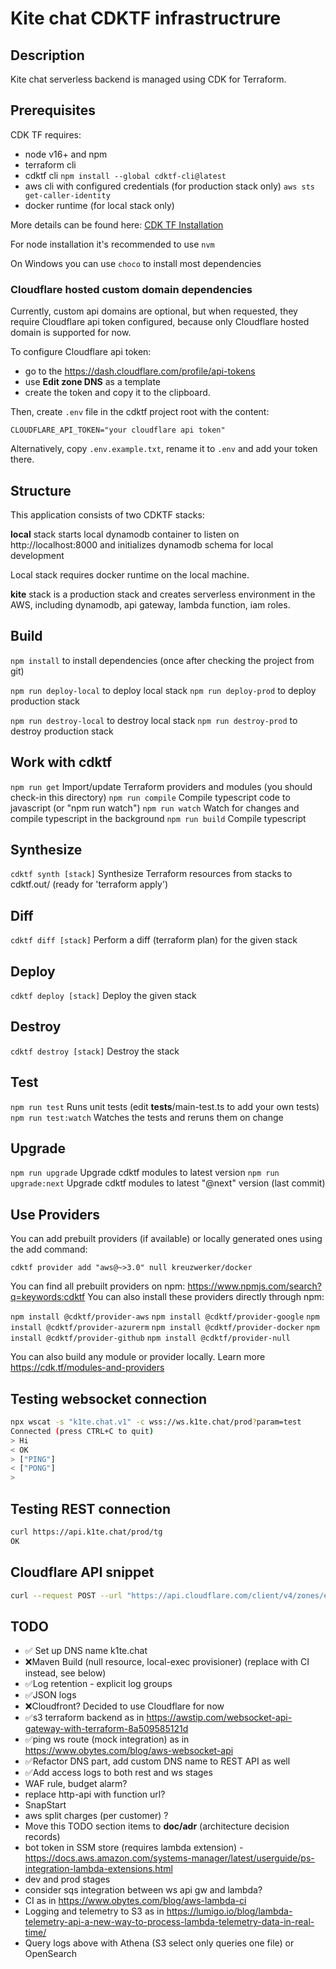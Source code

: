 # Kite chat CDKTF infrastructrure

## Description

Kite chat serverless backend is managed using CDK for Terraform.

## Prerequisites

CDK TF requires:

- node v16+ and npm
- terraform cli
- cdktf cli `npm install --global cdktf-cli@latest`
- aws cli with configured credentials (for production stack only) `aws sts get-caller-identity`
- docker runtime (for local stack only)

More details can be found here: [CDK TF Installation](https://developer.hashicorp.com/terraform/tutorials/cdktf/cdktf-install)

For node installation it's recommended to use `nvm`

On Windows you can use `choco` to install most dependencies

### Cloudflare hosted custom domain dependencies

Currently, custom api domains are optional, but when requested, they require Cloudflare api token configured, because only Cloudflare hosted domain is supported for now.

To configure Cloudflare api token:

- go to the https://dash.cloudflare.com/profile/api-tokens
- use **Edit zone DNS** as a template
- create the token and copy it to the clipboard.

Then, create `.env` file in the cdktf project root with the content:

`CLOUDFLARE_API_TOKEN="your cloudflare api token"`

Alternatively, copy `.env.example.txt`, rename it to `.env` and add your token there.

## Structure

This application consists of two CDKTF stacks:

**local** stack starts local dynamodb container to listen on http://localhost:8000 and initializes dynamodb schema for local development

Local stack requires docker runtime on the local machine.

**kite** stack is a production stack and creates serverless environment in the AWS, including dynamodb, api gateway, lambda function, iam roles.

## Build

`npm install` to install dependencies (once after checking the project from git)

`npm run deploy-local` to deploy local stack
`npm run deploy-prod` to deploy production stack

`npm run destroy-local` to destroy local stack
`npm run destroy-prod` to destroy production stack

## Work with cdktf

`npm run get` Import/update Terraform providers and modules (you should check-in this directory)
`npm run compile` Compile typescript code to javascript (or "npm run watch")
`npm run watch` Watch for changes and compile typescript in the background
`npm run build` Compile typescript

## Synthesize

`cdktf synth [stack]` Synthesize Terraform resources from stacks to cdktf.out/ (ready for 'terraform apply')

## Diff

`cdktf diff [stack]` Perform a diff (terraform plan) for the given stack

## Deploy

`cdktf deploy [stack]` Deploy the given stack

## Destroy

`cdktf destroy [stack]` Destroy the stack

## Test

`npm run test` Runs unit tests (edit **tests**/main-test.ts to add your own tests)
`npm run test:watch` Watches the tests and reruns them on change

## Upgrade

`npm run upgrade` Upgrade cdktf modules to latest version
`npm run upgrade:next` Upgrade cdktf modules to latest "@next" version (last commit)

## Use Providers

You can add prebuilt providers (if available) or locally generated ones using the add command:

`cdktf provider add "aws@~>3.0" null kreuzwerker/docker`

You can find all prebuilt providers on npm: https://www.npmjs.com/search?q=keywords:cdktf
You can also install these providers directly through npm:

`npm install @cdktf/provider-aws`
`npm install @cdktf/provider-google`
`npm install @cdktf/provider-azurerm`
`npm install @cdktf/provider-docker`
`npm install @cdktf/provider-github`
`npm install @cdktf/provider-null`

You can also build any module or provider locally. Learn more https://cdk.tf/modules-and-providers

## Testing websocket connection

```bash
npx wscat -s "k1te.chat.v1" -c wss://ws.k1te.chat/prod?param=test
Connected (press CTRL+C to quit)
> Hi
< OK
> ["PING"]
< ["PONG"]
>
```

## Testing REST connection

```bash
curl https://api.k1te.chat/prod/tg
OK
```

## Cloudflare API snippet

```bash
curl --request POST --url "https://api.cloudflare.com/client/v4/zones/ee68495b7c3238f5b738f1aaa49ac569/dns_records" -H "Content-Type: application/json" -H "Authorization: Bearer ${CLOUDFLARE_API_TOKEN}" --data '{"content": "_7d6f6f19acae3e1bed4c89035c765ba6.dflhkvdxlx.acm-validations.aws.","name": "_2ba4fa11bc3015df1ab70e82a4680300.k1te.chat.","proxied": false,"type": "CNAME","tags":[],"ttl":1}'
```

## TODO

- ✅ Set up DNS name k1te.chat
- ❌Maven Build (null resource, local-exec provisioner) (replace with CI instead, see below)
- ✅Log retention - explicit log groups
- ✅JSON logs
- ❌Cloudfront? Decided to use Cloudflare for now
- ✅s3 terraform backend as in https://awstip.com/websocket-api-gateway-with-terraform-8a509585121d
- ✅ping ws route (mock integration) as in https://www.obytes.com/blog/aws-websocket-api
- ✅Refactor DNS part, add custom DNS name to REST API as well
- ✅Add access logs to both rest and ws stages
- WAF rule, budget alarm?
- replace http-api with function url?
- SnapStart
- aws split charges (per customer) ?
- Move this TODO section items to **doc/adr** (architecture decision records)
- bot token in SSM store (requires lambda extension) - https://docs.aws.amazon.com/systems-manager/latest/userguide/ps-integration-lambda-extensions.html
- dev and prod stages
- consider sqs integration between ws api gw and lambda?
- CI as in https://www.obytes.com/blog/aws-lambda-ci
- Logging and telemetry to S3 as in https://lumigo.io/blog/lambda-telemetry-api-a-new-way-to-process-lambda-telemetry-data-in-real-time/
- Query logs above with Athena (S3 select only queries one file) or OpenSearch
